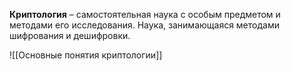 **Криптология** – самостоятельная наука с особым предметом и методами его исследования. Наука, занимающаяся методами шифрования и дешифровки.

![[Основные понятия криптологии]]

